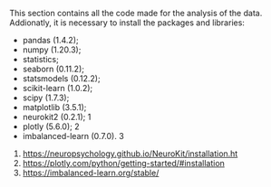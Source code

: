 This section contains all the code made for the analysis of the data. Addionatly, it is necessary to install the packages and libraries:
- pandas (1.4.2);
- numpy (1.20.3);
- statistics;
- seaborn (0.11.2);
- statsmodels (0.12.2);
- scikit-learn (1.0.2);
- scipy (1.7.3);
- matplotlib (3.5.1);
- neurokit2 (0.2.1); <sup></sup>1 
- plotly (5.6.0); <sup></sup>2
- imbalanced-learn (0.7.0). <sup></sup>3





1. https://neuropsychology.github.io/NeuroKit/installation.ht
2. https://plotly.com/python/getting-started/#installation
3. https://imbalanced-learn.org/stable/
